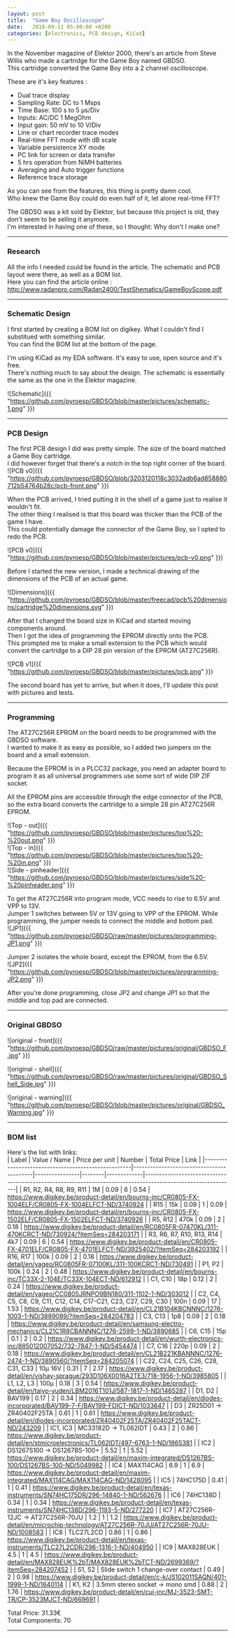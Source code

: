 ```yaml
---
layout: post
title:  "Game Boy Oscilloscope"
date:   2018-09-11 05:00:00 +0200
categories: [electronics, PCB design, KiCad]
---
```


In the November magazine of Elektor 2000, there's an article from Steve Willis who made a cartridge for the Game Boy named GBDSO.  
This cartridge converted the Game Boy into a 2 channel oscilloscope.  

These are it's key features :
- Dual trace display
- Sampling Rate: DC to 1 Msps
- Time Base: 100 s to 5 µs/Div
- Inputs: AC/DC 1 MegOhm
- Input gain: 50 mV to 10 V/Div
- Line or chart recorder trace modes
- Real-time FFT mode with dB scale
- Variable persistence XY mode
- PC link for screen or data transfer
- 5 hrs operation from NiMH batteries
- Averaging and Auto trigger functions
- Reference trace storage

As you can see from the features, this thing is pretty damn cool.  
Who knew the Game Boy could do even half of it, let alone real-time FFT?  

The GBDSO was a kit sold by Elektor, but because this project is old, they don't seem to be selling it anymore.  
I'm interested in having one of these, so I thought: Why don't I make one?  

***************************  

### Research

All the info I needed could be found in the article. The schematic and PCB layout were there, as well as a BOM list.  
Here you can find the article online : <a href="http://www.radanpro.com/Radan2400/TestShematics/GameBoyScope.pdf">http://www.radanpro.com/Radan2400/TestShematics/GameBoyScope.pdf</a>  

***************************  

### Schematic Design

I first started by creating a BOM list on digikey. What I couldn't find I substitued with something similar.  
You can find the BOM list at the bottom of the page.  

I'm using KiCad as my EDA software. It's easy to use, open source and it's free.  
There's nothing much to say about the design. The schematic is essentially the same as the one in the Elektor magazine.

![Schematic]({{ "https://github.com/pyroesp/GBDSO/blob/master/pictures/schematic-1.png" }})  

**************************  

### PCB Design

The first PCB design I did was pretty simple. The size of the board matched a Game Boy cartridge.  
I did however forget that there's a notch in the top right corner of the board.  
![PCB v0]({{ "https://github.com/pyroesp/GBDSO/blob/3203120118c3032adb6ad858880712b54764b28c/pcb-front.png" }})  

When the PCB arrived, I tried putting it in the shell of a game just to realise it wouldn't fit.  
The other thing I realised is that this board was thicker than the PCB of the game I have.  
This could potentially damage the connector of the Game Boy, so I opted to redo the PCB.  

![PCB v0]({{ "https://github.com/pyroesp/GBDSO/blob/master/pictures/pcb-v0.png" }})  

Before I started the new version, I made a technical drawing of the dimensions of the PCB of an actual game.  

![Dimensions]({{ "https://github.com/pyroesp/GBDSO/blob/master/freecad/pcb%20dimensions/cartridge%20dimensions.svg" }})

After that I changed the board size in KiCad and started moving components around.  
Then I got the idea of programming the EPROM directly onto the PCB.  
This prompted me to make a small extension to the PCB which would convert the cartridge to a DIP 28 pin version of the EPROM (AT27C256R).  

![PCB v1]({{ "https://github.com/pyroesp/GBDSO/blob/master/pictures/pcb.png" }})  

The second board has yet to arrive, but when it does, I'll update this post with pictures and tests.

***************************  

### Programming

The AT27C256R EPROM on the board needs to be programmed with the GBDSO software.  
I wanted to make it as easy as possible, so I added two jumpers on the board and a small extension.  

Because the EPROM is in a PLCC32 package, you need an adapter board to program it as all universal programmers use some sort of wide DIP ZIF socket.

All the EPROM pins are accessible through the edge connector of the PCB, so the extra board converts the cartridge to a simple 28 pin AT27C256R EPROM.  

![Top - out]({{ "https://github.com/pyroesp/GBDSO/blob/master/pictures/top%20-%20out.png" }})  
![Top - in]({{ "https://github.com/pyroesp/GBDSO/blob/master/pictures/top%20-%20in.png" }})  
![Side - pinheader]({{ "https://github.com/pyroesp/GBDSO/blob/master/pictures/side%20-%20pinheader.png" }}) 

To get the AT27C256R into program mode, VCC needs to rise to 6.5V and VPP to 13V.  
Jumper 1 switches between 5V or 13V going to VPP of the EPROM. While programming, the jumper needs to connect the middle and bottom pad.  
![JP1]({{ "https://github.com/pyroesp/GBDSO/raw/master/pictures/programming-JP1.png" }})  

Jumper 2 isolates the whole board, except the EPROM, from the 6.5V.  
![JP2]({{ "https://github.com/pyroesp/GBDSO/blob/master/pictures/programming-JP2.png" }})   

After you're done programming, close JP2 and change JP1 so that the middle and top pad are connected.

***************************

### Original GBDSO

![original - front]({{ "https://github.com/pyroesp/GBDSO/raw/master/pictures/original/GBDSO_F.jpg" }})  

![original - shell]({{ "https://github.com/pyroesp/GBDSO/raw/master/pictures/original/GBDSO_Shell_Side.jpg" }})  

![original - warning]({{ "https://github.com/pyroesp/GBDSO/blob/master/pictures/original/GBDSO_Warning.jpg" }})  

***************************

### BOM list

Here's the list with links:  
|                       Label                        |               Value / Name               | Price per unit | Number | Total Price |                                                     Link                                                     |
|----------------------------------------------------|------------------------------------------|----------------|--------|-------------|--------------------------------------------------------------------------------------------------------------|
| R1, R2, R4, R8, R9, R11                                 | 1M                                       |           0.09 |      6 |        0.54 | https://www.digikey.be/product-detail/en/bourns-inc/CR0805-FX-1004ELF/CR0805-FX-1004ELFCT-ND/3740924         |
| R15                                                | 15k                                      |           0.09 |      1 |        0.09 | https://www.digikey.be/product-detail/en/bourns-inc/CR0805-FX-1502ELF/CR0805-FX-1502ELFCT-ND/3740926         |
| R5, R12                                             | 470k                                     |           0.09 |      2 |        0.18 | https://www.digikey.be/product-detail/en/RC0805FR-07470KL/311-470KCRCT-ND/730924/?itemSeq=284203171          |
| R3, R6, R7, R10, R13, R14                               | 4k7                                      |           0.09 |      6 |        0.54 | https://www.digikey.be/product-detail/en/CR0805-FX-4701ELF/CR0805-FX-4701ELFCT-ND/3925402/?itemSeq=284203192 |
| R16, R17                                            | 100k                                     |           0.09 |      2 |        0.18 | https://www.digikey.be/product-detail/en/yageo/RC0805FR-07100KL/311-100KCRCT-ND/730491                       |
| P1, P2                                              | 100k                                     |           0.24 |      2 |        0.48 | https://www.digikey.be/product-detail/en/bourns-inc/TC33X-2-104E/TC33X-104ECT-ND/612912                      |
| C1, C10                                             | 18p                                      |           0.12 |      2 |        0.24 | https://www.digikey.be/product-detail/en/yageo/CC0805JRNPO9BN180/311-1102-1-ND/303012                        |
| C2, C4, C5, C8, C9, C11, C12, C14, C17-C21, C23, C27, C29, C30 | 100n                                     |           0.09 |     17 |        1.53 | https://www.digikey.be/product-detail/en/CL21B104KBCNNNC/1276-1003-1-ND/3889089/?itemSeq=284204783           |
| C3, C13                                             | 1p8                                      |           0.09 |      2 |        0.18 | https://www.digikey.be/product-detail/en/samsung-electro-mechanics/CL21C1R8CBANNNC/1276-2599-1-ND/3890685    |
| C6, C15                                             | 15p                                      |            0.1 |      2 |         0.2 | https://www.digikey.be/product-detail/en/wurth-electronics-inc/885012007052/732-7847-1-ND/5454474            |
| C7, C16                                             | 220p                                     |           0.09 |      2 |        0.18 | https://www.digikey.be/product-detail/en/CL21B221KBANNNC/1276-2474-1-ND/3890560/?itemSeq=284205074           |
| C22, C24, C25, C26, C28, C31, C33                        | 10µ 16V                                  |           0.31 |      7 |        2.17 | https://www.digikey.be/product-detail/en/vishay-sprague/293D106X0016A2TE3/718-1956-1-ND/3985805              |
| L1, L2, L3                                           | 100µ                                     |           0.18 |      3 |        0.54 | https://www.digikey.be/product-detail/en/taiyo-yuden/LBM2016T101J/587-1817-1-ND/1465287                      |
| D1, D2                                              | BAV199                                   |           0.17 |      2 |        0.34 | https://www.digikey.be/product-detail/en/diodes-incorporated/BAV199-7-F/BAV199-FDICT-ND/1033647              |
| D3                                                 | ZR25D01 -> ZR40402F25TA                  |           0.61 |      1 |        0.61 | https://www.digikey.be/product-detail/en/diodes-incorporated/ZR40402F25TA/ZR40402F25TACT-ND/243209           |
| IC1, IC3                                            | MC33182D -> TL062IDT                     |           0.43 |      2 |        0.86 | https://www.digikey.be/product-detail/en/stmicroelectronics/TL062IDT/497-6763-1-ND/1865381                   |
| IC2                                                | DS1267S100 -> DS1267BS-100+              |           5.52 |      1 |        5.52 | https://www.digikey.be/product-detail/en/maxim-integrated/DS1267BS-100/DS1267BS-100-ND/5049982               |
| IC4                                                | MAX114CAG                                |            6.9 |      1 |         6.9 | https://www.digikey.be/product-detail/en/maxim-integrated/MAX114CAG/MAX114CAG-ND/1428095                     |
| IC5                                                | 74HC175D                                 |           0.41 |      1 |        0.41 | https://www.digikey.be/product-detail/en/texas-instruments/SN74HC175DR/296-14840-1-ND/562676                 |
| IC6                                                | 74HC138D                                 |           0.34 |      1 |        0.34 | https://www.digikey.be/product-detail/en/texas-instruments/SN74HC138D/296-1193-5-ND/277220                   |
| IC7                                                | AT27C256R-12JC -> AT27C256R-70JU         |            1.2 |      1 |         1.2 | https://www.digikey.be/product-detail/en/microchip-technology/AT27C256R-70JU/AT27C256R-70JU-ND/1008583       |
| IC8                                                | TLC27L2CD                                |           0.86 |      1 |        0.86 | https://www.digikey.be/product-detail/en/texas-instruments/TLC27L2CDR/296-1316-1-ND/404950                   |
| IC9                                                | MAX828EUK                                |            4.5 |      1 |         4.5 | https://www.digikey.be/product-detail/en/MAX828EUK%2bT/MAX828EUK%2bTCT-ND/2699369/?itemSeq=284207452         |
| S1, S2                                              | Slide switch 1 change-over contact |           0.49 |      2 |        0.98 | https://www.digikey.be/product-detail/en/c-k/JS102011SAQN/401-1999-1-ND/1640114                              |
| K1, K2                                              | 3.5mm stereo socket -> mono smd          |           0.88 |      2 |        1.76 | https://www.digikey.be/product-detail/en/cui-inc/MJ-3523-SMT-TR/CP-3523MJCT-ND/669691                        |


Total Price: 31.33€  
Total Components: 70  

***************************  